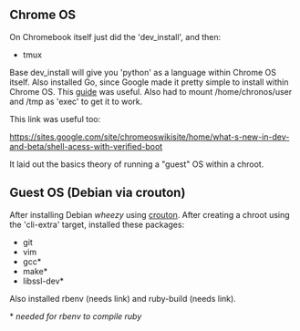 Chrome OS
---------

On Chromebook itself just did the 'dev_install', and then:

-  tmux

Base dev_install will give you 'python' as a language within Chrome OS itself.  Also installed Go, since Google made it pretty simple to install within Chrome OS.  This [guide](http://golang.org/doc/install#tarball) was useful.  Also had to mount /home/chronos/user and /tmp as 'exec' to get it to work.

This link was useful too:

https://sites.google.com/site/chromeoswikisite/home/what-s-new-in-dev-and-beta/shell-acess-with-verified-boot

It laid out the basics theory of running a "guest" OS within a chroot.

Guest OS (Debian via crouton)
-----------------------------

After installing Debian _wheezy_ using  [crouton](https://github.com/dnschneid/crouton).  After creating a chroot using the 'cli-extra' target, installed these packages:

-  git
-  vim
-  gcc*
-  make*
-  libssl-dev*

Also installed rbenv (needs link) and ruby-build (needs link).

\* _needed for rbenv to compile ruby_



